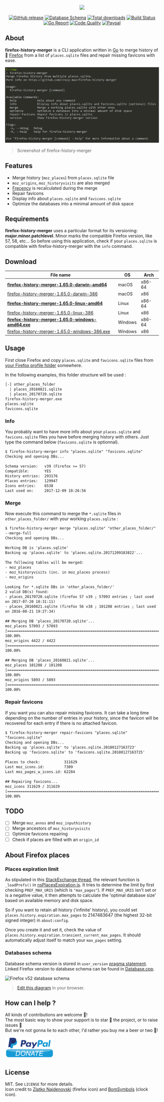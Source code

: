 <p align="center"><a href="https://github.com/crazy-max/firefox-history-merger" target="_blank"><img width="100"src="https://raw.githubusercontent.com/crazy-max/firefox-history-merger/master/.res/firefox-history-merger.png"></a></p>

<p align="center">
  <a href="https://github.com/crazy-max/firefox-history-merger/releases/latest"><img src="https://img.shields.io/github/release/crazy-max/firefox-history-merger.svg?style=flat-square" alt="GitHub release"></a>
  <a href="#databases-schema"><img src="https://img.shields.io/badge/firefox-64%20--%20v52-ea7015.svg?style=flat-square" alt="Database Schema"></a>
  <a href="https://github.com/crazy-max/firefox-history-merger/releases/latest"><img src="https://img.shields.io/github/downloads/crazy-max/firefox-history-merger/total.svg?style=flat-square" alt="Total downloads"></a>
  <a href="https://travis-ci.com/crazy-max/firefox-history-merger"><img src="https://img.shields.io/travis/com/crazy-max/firefox-history-merger/master.svg?style=flat-square" alt="Build Status"></a>
  <a href="https://goreportcard.com/report/github.com/crazy-max/firefox-history-merger"><img src="https://goreportcard.com/badge/github.com/crazy-max/firefox-history-merger?style=flat-square" alt="Go Report"></a>
  <a href="https://www.codacy.com/app/crazy-max/firefox-history-merger"><img src="https://img.shields.io/codacy/grade/85a6dc4ddaf14aeba2c4f1876126d785.svg?style=flat-square" alt="Code Quality"></a>
  <a href="https://www.paypal.com/cgi-bin/webscr?cmd=_s-xclick&hosted_button_id=ZMSMB3MERGPE8"><img src="https://img.shields.io/badge/donate-paypal-7057ff.svg?style=flat-square" alt="Paypal"></a>
</p>

## About

**firefox-history-merger** is a CLI application written in [Go](https://golang.org/) to merge history of 🦊 [Firefox](https://www.mozilla.org/en-US/firefox/) from a list of `places.sqlite` files and repair missing favicons with ease.

![](.res/screenshot.png)
> Screenshot of firefox-history-merger

## Features

* Merge history (`moz_places`) from `places.sqlite` file
* `moz_origins`, `moz_historyvisits` are also merged
* [Frecency](https://developer.mozilla.org/en-US/docs/Mozilla/Tech/Places/Frecency_algorithm) is recalculated during the merge
* Repair favicons
* Display info about `places.sqlite` and `favicons.sqlite`
* Optimize the databases into a minimal amount of disk space

## Requirements

**firefox-history-merger** uses a particular format for its versioning: **major.minor.patchlevel**. Minor marks the compatible Firefox version, like 57, 58, etc... So before using this application, check if your `places.sqlite` is compatible with firefox-history-merger with the `info` command.

## Download

| File name                                                                                                                                                             | OS      | Arch    |
| --------------------------------------------------------------------------------------------------------------------------------------------------------------------- | ------- | ------- |
| **[firefox-history-merger-1.65.0-darwin-amd64](https://github.com/crazy-max/firefox-history-merger/releases/download/1.65.0/firefox-history-merger-1.65.0-darwin-amd64)**           | macOS   | x86-64  |
| [firefox-history-merger-1.65.0-darwin-386](https://github.com/crazy-max/firefox-history-merger/releases/download/1.65.0/firefox-history-merger-1.65.0-darwin-386)                   | macOS   | x86     |
| **[firefox-history-merger-1.65.0-linux-amd64](https://github.com/crazy-max/firefox-history-merger/releases/download/1.65.0/firefox-history-merger-1.65.0-linux-amd64)**             | Linux   | x86-64  |
| [firefox-history-merger-1.65.0-linux-386](https://github.com/crazy-max/firefox-history-merger/releases/download/1.65.0/firefox-history-merger-1.65.0-linux-386)                     | Linux   | x86     |
| **[firefox-history-merger-1.65.0-windows-amd64.exe](https://github.com/crazy-max/firefox-history-merger/releases/download/1.65.0/firefox-history-merger-1.65.0-windows-amd64.exe)** | Windows | x86-64  |
| [firefox-history-merger-1.65.0-windows-386.exe](https://github.com/crazy-max/firefox-history-merger/releases/download/1.65.0/firefox-history-merger-1.65.0-windows-386.exe)         | Windows | x86     |

## Usage

First close Firefox and copy `places.sqlite` and `favicons.sqlite` files from [your Firefox profile folder](https://support.mozilla.org/en-US/kb/profiles-where-firefox-stores-user-data) somewhere.

In the following examples, this folder structure will be used :

```
[-] other_places_folder
  | places_20160821.sqlite
  | places_20170720.sqlite
firefox-history-merger.exe
places.sqlite
favicons.sqlite
```

### Info

You probably want to have more info about your `places.sqlite` and `favicons.sqlite` files you have before merging history with others. Just type the command below (`favicons.sqlite` is optionnal).

```
$ firefox-history-merger info "places.sqlite" "favicons.sqlite"
Checking and opening DBs...

Schema version:   v39 (Firefox >= 57)
Compatible:       YES
History entries:  293176
Places entries:   129947
Icons entries:    6538
Last used on:     2017-12-09 18:26:56
```

### Merge

Now execute this command to merge the `*.sqlite` files in `other_places_folder/` with your working `places.sqlite` :

```
$ firefox-history-merger merge "places.sqlite" "other_places_folder/" --merge-full
Checking and opening DBs...

Working DB is 'places.sqlite'
Backing up 'places.sqlite' to 'places.sqlite.20171209183822'...

The following tables will be merged:
- moz_places
- moz_historyvisits (inc. in moz_places process)
- moz_origins

Looking for *.sqlite DBs in 'other_places_folder/'
2 valid DB(s) found:
- places_20170720.sqlite (firefox 57 v39 ; 57093 entries ; last used on 2017-07-20 18:31:11)
- places_20160821.sqlite (firefox 56 v38 ; 101208 entries ; last used on 2016-08-21 19:27:34)

## Merging DB 'places_20170720.sqlite'...
moz_places 57093 / 57093 [=============================================================================] 100.00%
moz_origins 4422 / 4422 [=======================================================================================] 100.00%

## Merging DB 'places_20160821.sqlite'...
moz_places 101208 / 101208 [=============================================================================] 100.00%
moz_origins 5893 / 5893 [=======================================================================================] 100.00%
```

### Repair favicons

If you want you can also repair missing favicons. It can take a long time depending on the number of entries in your history, since the favicon will be recovered for each entry if there is no attached favicon.

```
$ firefox-history-merger repair-favicons "places.sqlite" "favicons.sqlite"
Checking and opening DBs...
Backing up 'places.sqlite' to 'places.sqlite.20180127163723'
Backing up 'favicons.sqlite' to 'favicons.sqlite.20180127163725'

Places to check:           311629
Last moz_icons.id:         7309
Last moz_pages_w_icons.id: 62284

## Repairing favicons...
moz_icons 311629 / 311629 [=======================================================================================] 100.00%
```

## TODO

* [ ] Merge `moz_annos` and `moz_inputhistory`
* [ ] Merge ancestors of `moz_historyvisits`
* [ ] Optimize favicons repairing
* [ ] Check if places are filled with an `origin_id`

## About Firefox places

### Places expiration limit

As stipulated in this [StackExchange thread](https://superuser.com/questions/895302/how-do-i-set-max-browsing-history-size/995459#995459), the relevant function is `_loadPrefs()` in [nsPlacesExpiration.js](https://dxr.mozilla.org/mozilla-central/source/toolkit/components/places/nsPlacesExpiration.js#714). It tries to determine the limit by first checking `PREF_MAX_URIS` (which is `"max_pages"`). If `PREF_MAX_URIS` isn't set or is a negative value, it then attempts to calculate the 'optimal database size' based on available memory and disk space.

So if you want to retain all history ('infinite' history), you could set `places.history.expiration.max_pages` to 2147483647 (the highest 32-bit signed integer) in `about:config`.

Once you create it and set it, check the value of `places.history.expiration.transient_current_max_pages`. It should automatically adjust itself to match your `max_pages` setting. 

### Databases schema

Database schema version is stored in `user_version` [pragma statement](https://sqlite.org/pragma.html). Linked Firefox version to database schema can be found in [Database.cpp](https://dxr.mozilla.org/mozilla-central/source/toolkit/components/places/Database.cpp#993).

![Firefox v52 database schema](.res/schemas/v52.png)
> [Edit this diagram](https://www.draw.io/?title=firefox_v52.png&url=https%3A%2F%2Fraw.githubusercontent.com%2Fcrazy-max%2Ffirefox-history-merger%2Fmaster%2F.res%2Fschemas%2Fv52.png%3Ft%3D0) in your browser. 

## How can I help ?

All kinds of contributions are welcome :raised_hands:!<br />
The most basic way to show your support is to star :star2: the project, or to raise issues :speech_balloon:<br />
But we're not gonna lie to each other, I'd rather you buy me a beer or two :beers:!

[![Paypal](.res/paypal-donate.png)](https://www.paypal.com/cgi-bin/webscr?cmd=_s-xclick&hosted_button_id=ZMSMB3MERGPE8)

## License

MIT. See `LICENSE` for more details.<br />
Icon credit to [Zlatko Najdenovski](http://pixelbazaar.com/) (firefox icon) and [BomSymbols](https://creativemarket.com/BomSymbols) (clock icon).
